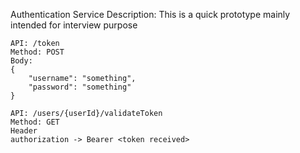 Authentication Service
Description: This is a quick prototype mainly intended for interview purpose

```
API: /token
Method: POST
Body:
{
    "username": "something",
    "password": "something"
}

API: /users/{userId}/validateToken
Method: GET
Header 
authorization -> Bearer <token received>
```